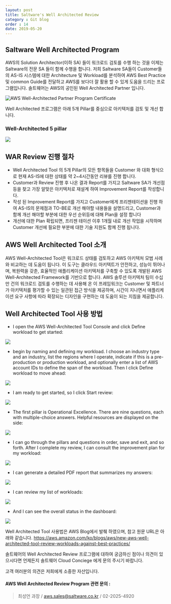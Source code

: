 ```yaml
---
layout: post
title: Saltware's Well Architected Review
category : Git blog
order : 14
date: 2019-05-20
---
```



## Saltware Well Architected Program

AWS의 Solution Architector(이하 SA) 들이 워크로드 검토를 수행 하는 것을 이제는 Saltware의 전문 SA 들이 함께 수행을 합니다.
저희 Saltware SA들이 Customer들의 AS-IS 시스템에 대한 Architecture 및 Workload를 분석하여 AWS Best Practice 및 common Guide를 전달하고 AWS를 보다더 잘 활용 할 수 있게 도움을 드리는 프로그램입니다. 솔트웨어는 AWS의 공인된 Well Architected Partner 입니다.

![AWS Well-Architected Partner Program Certificate](../이미지/gitBlog/2019-05-20-Well-Architected-Review/well-Architected-Review_01.png)

Well Architected 프로그램은 아래 5개 Pillar를 중심으로 아키텍처를 검토 및 개선 합니다.

### Well-Architected 5 pillar
<img style="display:block; margin: 0px auto;" src="../이미지/gitBlog/2019-05-20-Well-Architected-Review/well-Architected-Review_02.jpg">

## WAR Review 진행 절차

- Well Architected Tool 의 5개 Pillar의 모든 항목들을 Customer 와 대화 형식으로 현재 AS-IS에 대한 상태를 약 2~4시간동안 리뷰를 진행 합니다.
- Customer과 Review 진행 후 나온 결과 Report를 가지고 Saltware SA가 개선점등을 찾고 가장 알맞은 아키텍처로 재설계 하여 Improvement Report를 작성합니다.
- 작성 된 Improvement Report를 가지고 Customer에게 프리젠테이션을 진행 하여 AS-IS의 문제점과 TO-BE로 개선 해야할 내용들을 설명드리고, Customer과 함께 개선 해야할 부분에 대한 우선 순위등에 대해 Plan을 설정 합니다
- 개선에 대한 Plan 확립되면, 프리젠 테이션 이후 1개월 내로 개선 작업을 시작하며 Customer  개선에 필요한 부분에 대한 기술 지원도 함께 진행 됩니다.

## AWS Well Architected Tool 소개

AWS Well-Architected Tool은 워크로드 상태를 검토하고 AWS 아키텍처 모범 사례와 비교하는 데 도움이 됩니다. 이 도구는 클라우드 아키텍트가 안전하고, 성능이 뛰어나며, 복원력을 갖춘, 효율적인 애플리케이션 아키텍처를 구축할 수 있도록 개발된 AWS Well-Architected Framework를 기반으로 합니다. AWS 솔루션 아키텍처 팀이 수십만 건의 워크로드 검토를 수행하는 데 사용해 온 이 프레임워크는 Customer 및 파트너가 아키텍처를 평가할 수 있는 일관된 접근 방식을 제공하며, 시간이 지나면서 애플리케이션 요구 사항에 따라 확장되는 디자인을 구현하는 데 도움이 되는 지침을 제공합니다.

## Well Architected Tool 사용 방법

- I open the AWS Well-Architected Tool Console and click Define workload to get started:
<img style="display:block; margin: 0px auto;" src="../이미지/gitblog/2019-05-20-Well-Architected-Review/well-Architected-Review_03.jpg">

- begin by naming and defining my workload. I choose an industry type and an industry, list the regions where I operate, indicate if this is a pre-production or production workload, and optionally enter a list of AWS account IDs to define the span of the workload. Then I click Define workload to move ahead:
<img Style="display:block; margin: 0px auto;" src="../이미지/gitBlog/2019-05-20-Well-Architected-Review/well-Architected-Review_04.jpg">

- I am ready to get started, so I click Start review:
<img style="display:block; margin: 0px auto;" src="../이미지/gitBlog/2019-05-20-Well-Architected-Review/well-Architected-Review_05.jpg">

- The first pillar is Operational Excellence. There are nine questions, each with multiple-choice answers. Helpful resources are displayed on the side:
<img style="display:block; margin: 0px auto;" src="../이미지/gitBlog/2019-05-20-Well-Architected-Review/well-Architected-Review_06.jpg">

- I can go through the pillars and questions in order, save and exit, and so forth. After I complete my review, I can consult the improvement plan for my workload:
<img style="display:block; margin: 0px auto;" src="../이미지/gitBlog/2019-05-20-Well-Architected-Review/well-Architected-Review_07.jpg">


- I can generate a detailed PDF report that summarizes my answers:
<img style="display:block; margin: 0px auto;" src="../이미지/gitBlog/2019-05-20-Well-Architected-Review/well-Architected-Review_08.jpg">

- I can review my list of workloads: <br/>
<img style="display:block; margin: 0px auto;" src="../이미지/gitBlog/2019-05-20-Well-Architected-Review/well-Architected-Review_09.jpg">

- And I can see the overall status in the dashboard:
<img style="display:block; margin: 0px auto;" src="../이미지/gitBlog/2019-05-20-Well-Architected-Review/well-Architected-Review_10.jpg">


Well Architected Tool 사용법은 AWS Blog에서 발췌 하였으며, 참고 원문 URL은 아래와 같습니다.
https://aws.amazon.com/ko/blogs/aws/new-aws-well-architected-tool-review-workloads-against-best-practices/

솔트웨어의 Well Architected Review 프로그램에 대하여 궁금하신 점이나 의견이 있으시다면 언제든지 솔트웨어 Cloud Conciege 에게 문의 주시기 바랍니다.

고객 여러분의 의견은 저희에게 소중한 자산입니다.

#### AWS Well Architected Review Program 관련 문의 : 

>최성언 과장 / aws.sales@saltware.co.kr / 02-2025-4920

